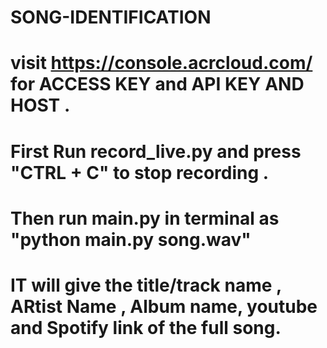 # SONG-IDENTIFICATION
# visit https://console.acrcloud.com/ for ACCESS KEY and API KEY AND HOST .
# First Run record_live.py and press "CTRL + C" to stop recording .
# Then run main.py in terminal as "python main.py song.wav"
# IT will give the title/track name , ARtist Name , Album name, youtube and Spotify link of the full song. 
